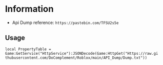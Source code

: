 # Information  
- Api Dump reference: `https://pastebin.com/TFSU2s5e`  

## Usage
```local PropertyTable = Game:GetService("HttpService"):JSONDecode(Game:HttpGet("Https://raw.githubusercontent.com/DoComplement/Roblox/main/API_Dump/Dump.txt"))```   
